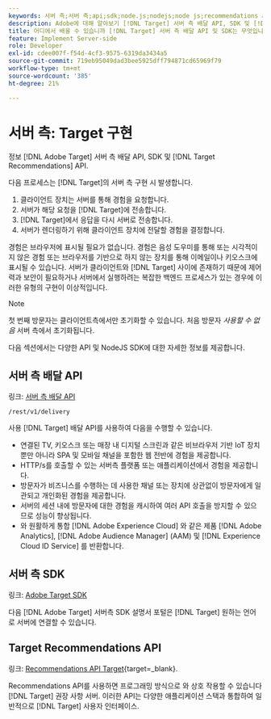 ```yaml
---
keywords: 서버 측;서버 측;api;sdk;node.js;nodejs;node js;recommendations api;api:apis
description: Adobe에 대해 알아보기 [!DNL Target] 서버 측 배달 API, SDK 및 [!DNL Target] Recommendations API.
title: 어디에서 배울 수 있습니까 [!DNL Target] 서버 측 배달 API 및 SDK는 무엇입니까?
feature: Implement Server-side
role: Developer
exl-id: cdee007f-f54d-4cf3-9575-6319da3434a5
source-git-commit: 719eb95049dad3bee5925dff794871cd65969f79
workflow-type: tm+mt
source-wordcount: '385'
ht-degree: 21%

---
```


# 서버 측: Target 구현

정보 [!DNL Adobe Target] 서버 측 배달 API, SDK 및 [!DNL Target Recommendations] API.

다음 프로세스는 [!DNL Target]의 서버 측 구현 시 발생합니다.

1. 클라이언트 장치는 서버를 통해 경험을 요청합니다.
1. 서버가 해당 요청을 [!DNL Target]에 전송합니다.
1. [!DNL Target]에서 응답을 다시 서버로 전송합니다.
1. 서버가 렌더링하기 위해 클라이언트 장치에 전달할 경험을 결정합니다.

경험은 브라우저에 표시될 필요가 없습니다. 경험은 음성 도우미를 통해 또는 시각적이지 않은 경험 또는 브라우저를 기반으로 하지 않는 장치를 통해 이메일이나 키오스크에 표시될 수 있습니다. 서버가 클라이언트와 [!DNL Target] 사이에 존재하기 때문에 제어력과 보안이 필요하거나 서버에서 실행하려는 복잡한 백엔드 프로세스가 있는 경우에 이러한 유형의 구현이 이상적입니다.

>[!NOTE]
>
>첫 번째 방문자는 클라이언트측에서만 초기화할 수 있습니다. 처음 방문자 *사용할 수 없음* 서버 측에서 초기화됩니다.

다음 섹션에서는 다양한 API 및 NodeJS SDK에 대한 자세한 정보를 제공합니다.

## 서버 측 배달 API

링크: [서버 측 배달 API](https://developers.adobetarget.com/api/delivery-api/)

`/rest/v1/delivery`

사용 [!DNL Target] 배달 API를 사용하여 다음을 수행할 수 있습니다.

* 연결된 TV, 키오스크 또는 매장 내 디지털 스크린과 같은 비브라우저 기반 IoT 장치뿐만 아니라 SPA 및 모바일 채널을 포함한 웹 전반에 경험을 제공합니다.
* HTTP/s를 호출할 수 있는 서버측 플랫폼 또는 애플리케이션에서 경험을 제공합니다.
* 방문자가 비즈니스를 수행하는 데 사용한 채널 또는 장치에 상관없이 방문자에게 일관되고 개인화된 경험을 제공합니다.
* 서버의 세션 내에 방문자에 대한 경험을 캐시하여 여러 API 호출을 방지할 수 있으므로 성능이 향상됩니다.
* 와 원활하게 통합 [!DNL Adobe Experience Cloud] 와 같은 제품 [!DNL Adobe Analytics], [!DNL Adobe Audience Manager] (AAM) 및 [!DNL Experience Cloud ID Service] 를 반환합니다.

## 서버 측 SDK

링크: [Adobe Target SDK](https://developer.adobe.com/target/)

다음 [!DNL Adobe Target] 서버측 SDK 설명서 포털은 [!DNL Target] 원하는 언어로 서버에 연결할 수 있습니다.

## Target Recommendations API

링크: [Recommendations API Target](https://developer.adobe.com/target/){target=_blank}.

Recommendations API를 사용하면 프로그래밍 방식으로 와 상호 작용할 수 있습니다 [!DNL Target] 권장 사항 서버. 이러한 API는 다양한 애플리케이션 스택과 통합하여 일반적으로 [!DNL Target] 사용자 인터페이스.
